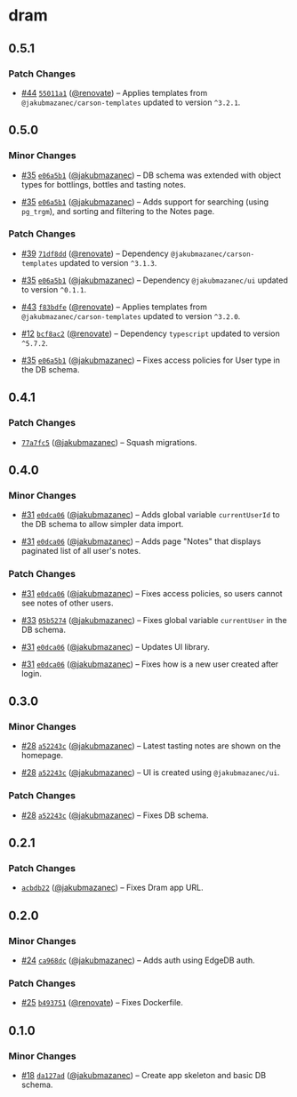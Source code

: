 # dram

## 0.5.1

### Patch Changes

- [#44](https://github.com/jakubmazanec/apps/pull/44)
  [`55011a1`](https://github.com/jakubmazanec/apps/commit/55011a11113f224da8eaa8310338956b4363c5aa)
  ([@renovate](https://github.com/apps/renovate)) – Applies templates from
  `@jakubmazanec/carson-templates` updated to version `^3.2.1`.

## 0.5.0

### Minor Changes

- [#35](https://github.com/jakubmazanec/apps/pull/35)
  [`e06a5b1`](https://github.com/jakubmazanec/apps/commit/e06a5b15d594f99862d36d7432b1f35c646627c2)
  ([@jakubmazanec](https://github.com/jakubmazanec)) – DB schema was extended with object types for
  bottlings, bottles and tasting notes.

- [#35](https://github.com/jakubmazanec/apps/pull/35)
  [`e06a5b1`](https://github.com/jakubmazanec/apps/commit/e06a5b15d594f99862d36d7432b1f35c646627c2)
  ([@jakubmazanec](https://github.com/jakubmazanec)) – Adds support for searching (using `pg_trgm`),
  and sorting and filtering to the Notes page.

### Patch Changes

- [#39](https://github.com/jakubmazanec/apps/pull/39)
  [`71df8dd`](https://github.com/jakubmazanec/apps/commit/71df8dd22374e710afc1b687a28519f2b5f45800)
  ([@renovate](https://github.com/apps/renovate)) – Dependency `@jakubmazanec/carson-templates`
  updated to version `^3.1.3`.

- [#35](https://github.com/jakubmazanec/apps/pull/35)
  [`e06a5b1`](https://github.com/jakubmazanec/apps/commit/e06a5b15d594f99862d36d7432b1f35c646627c2)
  ([@jakubmazanec](https://github.com/jakubmazanec)) – Dependency `@jakubmazanec/ui` updated to
  version `^0.1.1`.

- [#43](https://github.com/jakubmazanec/apps/pull/43)
  [`f83bdfe`](https://github.com/jakubmazanec/apps/commit/f83bdfe1e1ef0fc917c35bea470ae7b4ba110dd0)
  ([@renovate](https://github.com/apps/renovate)) – Applies templates from
  `@jakubmazanec/carson-templates` updated to version `^3.2.0`.

- [#12](https://github.com/jakubmazanec/apps/pull/12)
  [`bcf8ac2`](https://github.com/jakubmazanec/apps/commit/bcf8ac263becc84da12b757a5d8a407c99b3127e)
  ([@renovate](https://github.com/apps/renovate)) – Dependency `typescript` updated to version
  `^5.7.2`.

- [#35](https://github.com/jakubmazanec/apps/pull/35)
  [`e06a5b1`](https://github.com/jakubmazanec/apps/commit/e06a5b15d594f99862d36d7432b1f35c646627c2)
  ([@jakubmazanec](https://github.com/jakubmazanec)) – Fixes access policies for User type in the DB
  schema.

## 0.4.1

### Patch Changes

- [`77a7fc5`](https://github.com/jakubmazanec/apps/commit/77a7fc5cf6acf60d42432c9a5c99e4f07581229b)
  ([@jakubmazanec](https://github.com/jakubmazanec)) – Squash migrations.

## 0.4.0

### Minor Changes

- [#31](https://github.com/jakubmazanec/apps/pull/31)
  [`e0dca06`](https://github.com/jakubmazanec/apps/commit/e0dca06834bd7a63e2eb5c778837f3fd3436ce7e)
  ([@jakubmazanec](https://github.com/jakubmazanec)) – Adds global variable `currentUserId` to the
  DB schema to allow simpler data import.

- [#31](https://github.com/jakubmazanec/apps/pull/31)
  [`e0dca06`](https://github.com/jakubmazanec/apps/commit/e0dca06834bd7a63e2eb5c778837f3fd3436ce7e)
  ([@jakubmazanec](https://github.com/jakubmazanec)) – Adds page "Notes" that displays paginated
  list of all user's notes.

### Patch Changes

- [#31](https://github.com/jakubmazanec/apps/pull/31)
  [`e0dca06`](https://github.com/jakubmazanec/apps/commit/e0dca06834bd7a63e2eb5c778837f3fd3436ce7e)
  ([@jakubmazanec](https://github.com/jakubmazanec)) – Fixes access policies, so users cannot see
  notes of other users.

- [#33](https://github.com/jakubmazanec/apps/pull/33)
  [`05b5274`](https://github.com/jakubmazanec/apps/commit/05b52744596c583d89bdec307de64118e3026501)
  ([@jakubmazanec](https://github.com/jakubmazanec)) – Fixes global variable `currentUser` in the DB
  schema.

- [#31](https://github.com/jakubmazanec/apps/pull/31)
  [`e0dca06`](https://github.com/jakubmazanec/apps/commit/e0dca06834bd7a63e2eb5c778837f3fd3436ce7e)
  ([@jakubmazanec](https://github.com/jakubmazanec)) – Updates UI library.

- [#31](https://github.com/jakubmazanec/apps/pull/31)
  [`e0dca06`](https://github.com/jakubmazanec/apps/commit/e0dca06834bd7a63e2eb5c778837f3fd3436ce7e)
  ([@jakubmazanec](https://github.com/jakubmazanec)) – Fixes how is a new user created after login.

## 0.3.0

### Minor Changes

- [#28](https://github.com/jakubmazanec/apps/pull/28)
  [`a52243c`](https://github.com/jakubmazanec/apps/commit/a52243cbc646dedafb510600aa2f0e0794c976a1)
  ([@jakubmazanec](https://github.com/jakubmazanec)) – Latest tasting notes are shown on the
  homepage.

- [#28](https://github.com/jakubmazanec/apps/pull/28)
  [`a52243c`](https://github.com/jakubmazanec/apps/commit/a52243cbc646dedafb510600aa2f0e0794c976a1)
  ([@jakubmazanec](https://github.com/jakubmazanec)) – UI is created using `@jakubmazanec/ui`.

### Patch Changes

- [#28](https://github.com/jakubmazanec/apps/pull/28)
  [`a52243c`](https://github.com/jakubmazanec/apps/commit/a52243cbc646dedafb510600aa2f0e0794c976a1)
  ([@jakubmazanec](https://github.com/jakubmazanec)) – Fixes DB schema.

## 0.2.1

### Patch Changes

- [`acbdb22`](https://github.com/jakubmazanec/apps/commit/acbdb228451e99b7a004ccda6b4c2d8d43df4912)
  ([@jakubmazanec](https://github.com/jakubmazanec)) – Fixes Dram app URL.

## 0.2.0

### Minor Changes

- [#24](https://github.com/jakubmazanec/apps/pull/24)
  [`ca968dc`](https://github.com/jakubmazanec/apps/commit/ca968dc2e1574c656984ae5048a88296c9e47bf9)
  ([@jakubmazanec](https://github.com/jakubmazanec)) – Adds auth using EdgeDB auth.

### Patch Changes

- [#25](https://github.com/jakubmazanec/apps/pull/25)
  [`b493751`](https://github.com/jakubmazanec/apps/commit/b493751c18426d7f81c3586b49119e893235cead)
  ([@renovate](https://github.com/apps/renovate)) – Fixes Dockerfile.

## 0.1.0

### Minor Changes

- [#18](https://github.com/jakubmazanec/apps/pull/18)
  [`da127ad`](https://github.com/jakubmazanec/apps/commit/da127ad10851fde083e02a4844fb7abb0dcf3d1f)
  ([@jakubmazanec](https://github.com/jakubmazanec)) – Create app skeleton and basic DB schema.

